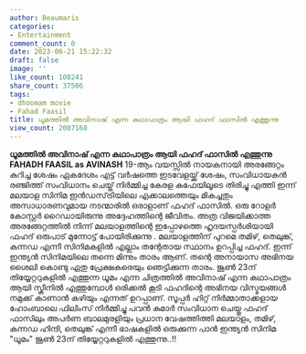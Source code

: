 ```yaml
---
author: Beaumaris
categories:
- Entertainment
comment_count: 0
date: 2023-06-21 15:22:32
draft: false
image: ''
like_count: 108241
share_count: 37506
tags:
- dhoomam movie
- Fahad Faasil
title: ധൂമത്തിൽ അവിനാഷ് എന്ന കഥാപാത്രം ആയി ഫഹദ് ഫാസിൽ എത്തുന്നു
view_count: 2007168
---
```


**ധൂമത്തിൽ അവിനാഷ് എന്ന കഥാപാത്രം ആയി ഫഹദ് ഫാസിൽ എത്തുന്നു** **FAHADH FAASIL as AVINASH** 19-ആം വയസ്സിൽ നായകനായി അരങ്ങേറ്റം കുറിച്ച ശേഷം ഏകദേശം എട്ട് വർഷത്തെ ഇടവേളയ്ക്ക് ശേഷം, സംവിധായകൻ രഞ്ജിത്ത് സംവിധാനം ചെയ്ത് നിർമ്മിച്ച കേരള കഫേയിലൂടെ തിരിച്ചു എത്തി ഇന്ന് മലയാള സിനിമ ഇൻഡസ്‌ട്രിയിലെ എക്കാലത്തെയും മികച്ചതും അസാധാരണവുമായ നടന്മാരിൽ ഒരാളാണ് ഫഹദ് ഫാസിൽ. ഒരു റോളർ കോസ്റ്റർ റൈഡായിരുന്നു അദ്ദേഹത്തിന്റെ ജീവിതം. അത്ര വിജയിക്കാത്ത അരങ്ങേറ്റത്തിൽ നിന്ന് മലയാളത്തിന്റെ ഇപ്പോഴത്തെ ഹൃദയസ്പർശിയായി ഫഹദ് ഒരുപാട് മുന്നോട്ട് പോയിരിക്കുന്നു . [](https://cdn.boolokam.com/articles/2023/06/fwwfff.jpg)മലയാളത്തിന് പുറമെ തമിഴ്, തെലുങ്ക്, കന്നഡ എന്നീ സിനിമകളിൽ എല്ലാം തന്റേതായ സ്ഥാനം ഉറപ്പിച്ച ഫഹദ്. ഇന്ന് ഇന്ത്യൻ സിനിമയിലെ തന്നെ മിന്നും താരം ആണ്. തന്റെ അനായാസ അഭിനയ ശൈലി കൊണ്ടു ഏതു പ്രേക്ഷകരെയും ഞെട്ടിക്കുന്ന താരം. ജൂൺ 23ന് തിയ്യേറ്ററുകളിൽ എത്തുന്ന ധൂമം എന്ന ചിത്രത്തിൽ അവിനാഷ് എന്ന കഥാപാത്രം ആയി സ്ക്രീനിൽ എത്തുമ്പോൾ ഒരിക്കൽ കൂടി ഫഹദിന്റെ അഭിനയ വിസ്മയങ്ങൾ നമുക്ക് കാണാൻ കഴിയും എന്നത് ഉറപ്പാണ്. സൂപ്പർ ഹിറ്റ് നിർമ്മാതാക്കളായ ഹോംബാലെ ഫിലിംസ് നിർമ്മിച്ചു പവന്‍ കുമാർ സംവിധാന ചെയ്തു ഫഹദ് ഫാസിലും അപർണ ബാലമുരളിയും പ്രധാന വേഷത്തിത്തി മലയാളം, തമിഴ്, കന്നഡ ഹിന്ദി, തെലുങ്ക് എന്നീ ഭാഷകളിൽ ഒരുക്കുന്ന പാൻ ഇന്ത്യൻ സിനിമ "ധൂമം" ജൂൺ 23ന് തിയ്യേറ്ററുകളിൽ എത്തുന്നു..!!
